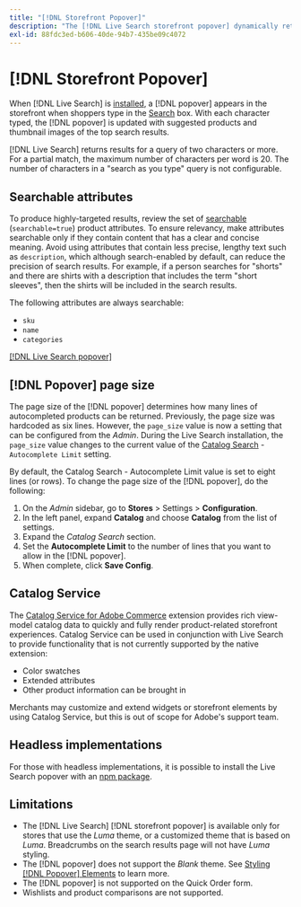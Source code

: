 ```yaml
---
title: "[!DNL Storefront Popover]"
description: "The [!DNL Live Search storefront popover] dynamically returns suggested products and thumbnails."
exl-id: 88fdc3ed-b606-40de-94b7-435be09c4072
---
```

# [!DNL Storefront Popover]

When [!DNL Live Search] is [installed](install.md), a [!DNL popover] appears in the storefront when shoppers type in the [Search](https://experienceleague.adobe.com/docs/commerce-admin/catalog/catalog/search/search.html#quick-search) box. With each character typed, the [!DNL popover] is updated with suggested products and thumbnail images of the top search results.

[!DNL Live Search] returns results for a query of two characters or more. For a partial match, the maximum number of characters per word is 20. The number of characters in a "search as you type" query is not configurable.

## Searchable attributes

To produce highly-targeted results, review the set of [searchable](https://experienceleague.adobe.com/docs/commerce-admin/catalog/product-attributes/product-attributes.html) (`searchable=true`) product attributes. To ensure relevancy, make attributes searchable only if they contain content that has a clear and concise meaning. Avoid using attributes that contain less precise, lengthy text such as `description`, which although search-enabled by default, can reduce the precision of search results. For example, if a person searches for "shorts" and there are shirts with a description that includes the term "short sleeves", then the shirts will be included in the search results.

The following attributes are always searchable:

* `sku`
* `name`
* `categories`

[[!DNL Live Search popover]](assets/storefront-search-as-you-type.png)

## [!DNL Popover] page size

The page size of the [!DNL popover] determines how many lines of autocompleted products can be returned. Previously, the page size was hardcoded as six lines. However, the `page_size` value is now a setting that can be configured from the *Admin*. During the Live Search installation, the `page_size` value changes to the current value of the [Catalog Search](https://experienceleague.adobe.com/docs/commerce-admin/config/catalog/catalog.html) - `Autocomplete Limit` setting.

 By default, the Catalog Search - Autocomplete Limit value is set to eight lines (or rows). To change the page size of the [!DNL popover], do the following:

1. On the *Admin* sidebar, go to **Stores** > Settings > **Configuration**.
1. In the left panel, expand **Catalog** and choose **Catalog** from the list of settings.
1. Expand the *Catalog Search* section.
1. Set the **Autocomplete Limit** to the number of lines that you want to allow in the [!DNL popover].
1. When complete, click **Save Config**.

## Catalog Service

The [Catalog Service for Adobe Commerce](../catalog-service/overview.md) extension provides rich view-model catalog data to quickly and fully render product-related storefront experiences. Catalog Service can be used in conjunction with Live Search to provide functionality that is not currently supported by the native extension:

* Color swatches
* Extended attributes
* Other product information can be brought in

 Merchants may customize and extend widgets or storefront elements by using Catalog Service, but this is out of scope for Adobe's support team.

## Headless implementations

For those with headless implementations, it is possible to install the Live Search popover with an [npm package](https://www.npmjs.com/package/@magento/ds-livesearch-storefront-utils).

## Limitations

* The [!DNL Live Search] [!DNL storefront popover] is available only for stores that use the *Luma* theme, or a customized theme that is based on *Luma*. Breadcrumbs on the search results page will not have *Luma* styling.
* The [!DNL popover] does not support the *Blank* theme. See [Styling [!DNL Popover] Elements](storefront-popover-styling.md) to learn more.
* The [!DNL popover] is not supported on the Quick Order form.
* Wishlists and product comparisons are not supported.
